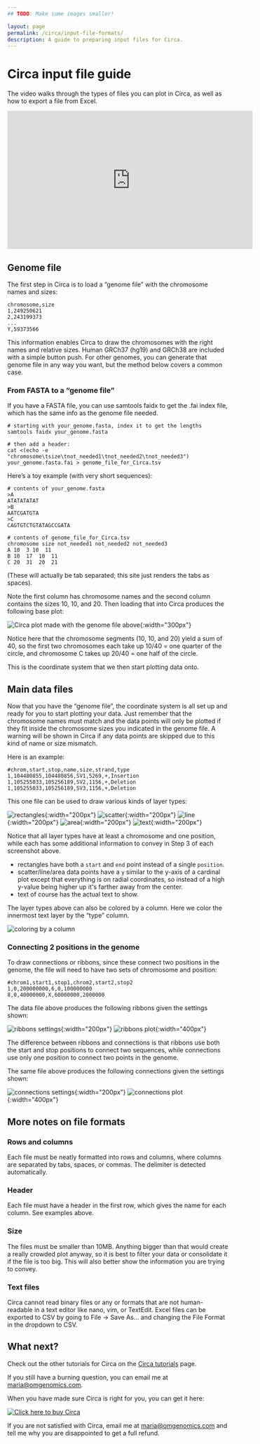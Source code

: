 ```yaml
---
## TODO: Make some images smaller!

layout: page
permalink: /circa/input-file-formats/
description: A guide to preparing input files for Circa.
---
```


# Circa input file guide

The video walks through the types of files you can plot in Circa, as well as how to export a file from Excel.
<iframe width="560" height="315" src="https://www.youtube.com/embed/2Gs4-xXn83c" frameborder="0" allow="accelerometer; autoplay; clipboard-write; encrypted-media; gyroscope; picture-in-picture" allowfullscreen></iframe>

## Genome file
The first step in Circa is to load a “genome file” with the chromosome names and sizes:
```
chromosome,size
1,249250621
2,243199373
...
Y,59373566
```
This information enables Circa to draw the chromosomes with the right names and relative sizes.
Human GRCh37 (hg19) and GRCh38 are included with a simple button push.
For other genomes, you can generate that genome file in any way you want, but the method below covers a common case.

### From FASTA to a “genome file”
If you have a FASTA file, you can use samtools faidx to get the .fai index file, which has the same info as the genome file needed.
```
# starting with your_genome.fasta, index it to get the lengths
samtools faidx your_genome.fasta

# then add a header:
cat <(echo -e "chromosome\tsize\tnot_needed1\tnot_needed2\tnot_needed3") your_genome.fasta.fai > genome_file_for_Circa.tsv
```

Here’s a toy example (with very short sequences):
```
# contents of your_genome.fasta
>A
ATATATATAT
>B
AATCGATGTA
>C
CAGTGTCTGTATAGCCGATA

# contents of genome_file_for_Circa.tsv
chromosome size not_needed1 not_needed2 not_needed3
A 10  3 10  11
B 10  17  10  11
C 20  31  20  21
```
(These will actually be tab separated; this site just renders the tabs as spaces).

Note the first column has chromosome names and the second column contains the sizes 10, 10, and 20. Then loading that into Circa produces the following base plot:

![Circa plot made with the genome file above](/assets/circa/fasta_genome_file_toy_example_circa.png){:width="300px"}

Notice here that the chromosome segments (10, 10, and 20) yield a sum of 40, so the first two chromosomes each take up 10/40 = one quarter of the circle, and chromosome C takes up 20/40 = one half of the circle.

This is the coordinate system that we then start plotting data onto.

## Main data files
Now that you have the “genome file”, the coordinate system is all set up and ready for you to start plotting your data. Just remember that the chromosome names must match and the data points will only be plotted if they fit inside the chromosome sizes you indicated in the genome file. A warning will be shown in Circa if any data points are skipped due to this kind of name or size mismatch.

Here is an example:
```
#chrom,start,stop,name,size,strand,type
1,104480855,104480856,SV1,5269,+,Insertion
1,105255033,105256189,SV2,1156,+,Deletion
1,105255033,105256189,SV3,1156,+,Deletion
```
This one file can be used to draw various kinds of layer types:

![rectangles](/assets/circa/rectangles-layer.png){:width="200px"}
![scatter](/assets/circa/scatter-layer.png){:width="200px"}
![line](/assets/circa/line-layer.png){:width="200px"}
![area](/assets/circa/area-layer.png){:width="200px"}
![text](/assets/circa/text-layer.png){:width="200px"}

Notice that all layer types have at least a chromosome and one position, while each has some additional information to convey in Step 3 of each screenshot above.
* rectangles have both a `start` and `end` point instead of a single `position`.
* scatter/line/area data points have a `y` similar to the y-axis of a cardinal plot except that everything is on radial coordinates, so instead of a high y-value being higher up it's farther away from the center.
* text of course has the actual text to show.

The layer types above can also be colored by a column. Here we color the innermost text layer by the “type” column.

![coloring by a column](/assets/circa/color-by-column.png)

### Connecting 2 positions in the genome
To draw connections or ribbons, since these connect two positions in the genome, the file will need to have two sets of chromosome and position:
```
#chrom1,start1,stop1,chrom2,start2,stop2
1,0,200000000,6,0,100000000
8,0,40000000,X,60000000,2000000
```
The data file above produces the following ribbons given the settings shown:

![ribbons settings](/assets/circa/ribbons-layer.png){:width="200px"}
![ribbons plot](/assets/circa/simple-ribbons-plot.png){:width="400px"}

The difference between ribbons and connections is that ribbons use both the start and stop positions to connect two sequences, while connections use only one position to connect two points in the genome.

The same file above produces the following connections given the settings shown:

![connections settings](/assets/circa/connections-layer.png){:width="200px"}
![connections plot](/assets/circa/simple-connections-plot.png){:width="400px"}

## More notes on file formats
### Rows and columns
Each file must be neatly formatted into rows and columns, where columns are separated by tabs, spaces, or commas. The delimiter is detected automatically.

### Header
Each file must have a header in the first row, which gives the name for each column. See examples above.

### Size
The files must be smaller than 10MB. Anything bigger than that would create a really crowded plot anyway, so it is best to filter your data or consolidate it if the file is too big. This will also better show the information you are trying to convey.

### Text files
Circa cannot read binary files or any or formats that are not human-readable in a text editor like nano, vim, or TextEdit. Excel files can be exported to CSV by going to File -> Save As… and changing the File Format in the dropdown to CSV.

## What next?
Check out the other tutorials for Circa on the [Circa tutorials](/circa/help) page.

If you still have a burning question, you can email me at maria@omgenomics.com.

When you have made sure Circa is right for you, you can get it here:

[![Click here to buy Circa](/assets/circa/buy-circa.png)](https://gum.co/circa)

If you are not satisfied with Circa, email me at maria@omgenomics.com and tell me why you are disappointed to get a full refund.
